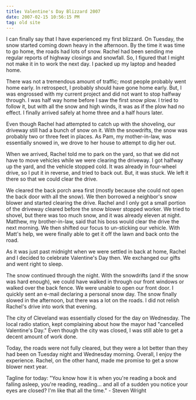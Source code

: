 ```yaml
---
title: Valentine's Day Blizzard 2007
date: 2007-02-15 10:56:15 PM
tag: old site
---
```


I can finally say that I have experienced my first blizzard. On Tuesday, the snow started coming down heavy in the afternoon. By the time it was time to go home, the roads had lots of snow. Rachel had been sending me regular reports of highway closings and snowfall. So, I figured that I might not make it in to work the next day. I packed up my laptop and headed home.

There was not a tremendous amount of traffic; most people probably went home early. In retrospect, I probably should have gone home early. But, I was engrossed with my current project and did not want to stop halfway through. I was half way home before I saw the first snow plow. I tried to follow it, but with all the snow and high winds, it was as if the plow had no effect. I finally arrived safely at home three and a half hours later.

Even though Rachel had attempted to catch up with the shoveling, our driveway still had a bunch of snow on it. With the snowdrifts, the snow was probably two or three feet in places. As Pam, my mother-in-law, was essentially snowed in, we drove to her house to attempt to dig her out.

When we arrived, Rachel told me to park on the yard, so that we did not have to move vehicles while we were clearing the driveway. I got halfway up the yard, and the vehicle stopped cold. It was already in four-wheel drive, so I put it in reverse, and tried to back out. But, it was stuck. We left it there so that we could clear the drive.

We cleared the back porch area first (mostly because she could not open the back door with all the snow). We then borrowed a neighbor's snow blower and started clearing the drive. Rachel and I only got a small portion of the driveway cleared before the snow blower stopped worker. We tried to shovel, but there was too much snow, and it was already eleven at night. Matthew, my brother-in-law, said that his boss would clear the drive the next morning. We then shifted our focus to un-sticking our vehicle. With Matt's help, we were finally able to get it off the lawn and back onto the road.

As it was just past midnight when we were settled in back at home, Rachel and I decided to celebrate Valentine's Day then. We exchanged our gifts and went right to sleep.

The snow continued through the night. With the snowdrifts (and if the snow was hard enough), we could have walked in through our front windows or walked over the back fence. We were unable to open our front door. I quickly sent an e-mail declaring a personal snow day. The snow finally slowed in the afternoon, but there was a lot on the roads. I did not relish Rachel's drive into work that evening.

The city of Cleveland was essentially closed for the day on Wednesday. The local radio station, kept complaining about how the mayor had "cancelled Valentine's Day." Even though the city was closed, I was still able to get a decent amount of work done.

Today, the roads were not fully cleared, but they were a lot better than they had been on Tuesday night and Wednesday morning. Overall, I enjoy the experience. Rachel, on the other hand, made me promise to get a snow blower next year.

Tagline for today: "You know how it is when you're reading a book and falling asleep, you're reading, reading... and all of a sudden you notice your eyes are closed? I'm like that all the time." - Steven Wright
